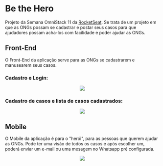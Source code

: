 
# Be the Hero
Projeto da Semana OmniStack 11 da [RocketSeat]([https://rocketseat.com.br/](https://rocketseat.com.br/)). Se trata de um projeto em que as ONGs possam se cadastrar e postar seus casos para que ajudadores possam acha-los com facilidade e poder ajudar as ONGs.

## Front-End
O Front-End da aplicação serve para as ONGs se cadastrarem e manusearem seus casos.

### Cadastro e Login:
<p align="center">
  <img src="https://media.giphy.com/media/JUdwoxihkfMnxP0U1y/giphy.gif">
</p>

### Cadastro de casos e lista de casos cadastrados:
<p align="center">
  <img src="https://media.giphy.com/media/UuNv06GU3KkpIb8uGh/giphy.gif">
</p>

## Mobile
O Mobile da aplicação é para o "herói", para as pessoas que querem ajudar as ONGs. Pode ter uma visão de todos os casos e após escolher um, poderá enviar um e-mail ou uma mesagem no Whatsapp pré configurada.

<p align="center">
  <img src="https://media.giphy.com/media/LqCLUEyGvJv1iFPjRb/giphy.gif">
</p>
